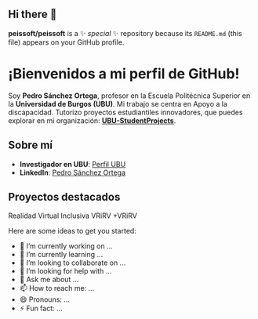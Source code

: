 ## Hi there 👋


**peissoft/peissoft** is a ✨ _special_ ✨ repository because its `README.md` (this file) appears on your GitHub profile.
# ¡Bienvenidos a mi perfil de GitHub!  
Soy **Pedro Sánchez Ortega**, profesor en la Escuela Politécnica Superior en la **Universidad de Burgos (UBU)**. Mi trabajo se centra en Apoyo a la discapacidad. 
Tutorizo proyectos estudiantiles innovadores, que puedes explorar en mi organización: **[UBU-StudentProjects](https://github.com/UBU-StudentProjects)**.  

## Sobre mí  
- **Investigador en UBU**: [Perfil UBU](https://investigacion.ubu.es/investigadores/35529/detalle)  
- **LinkedIn**: [Pedro Sánchez Ortega](https://www.linkedin.com/in/pedrosanchezortega/)  

## Proyectos destacados 
Realidad Virtual Inclusiva
VRiRV
+VRiRV

Here are some ideas to get you started:

- 🔭 I’m currently working on ...
- 🌱 I’m currently learning ...
- 👯 I’m looking to collaborate on ...
- 🤔 I’m looking for help with ...
- 💬 Ask me about ...
- 📫 How to reach me: ...
- 😄 Pronouns: ...
- ⚡ Fun fact: ...

<!--
-->
